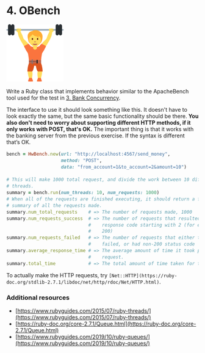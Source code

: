 # 4. OBench

![thumb](thumb.png)

Write a Ruby class that implements behavior similar to the ApacheBench tool used for the test in [3. Bank Concurrency](../03-bank-concurrency-***••(distributed-systems,sql,ruby)).

The interface to use it should look something like this. It doesn't have to look exactly the same, but the same basic functionality should be there. **You also don't need to worry about supporting different HTTP methods, if it only works with POST, that's OK.** The important thing is that it works with the banking server from the previous exercise. If the syntax is different that’s OK.

```ruby
bench = HwBench.new(url: "http://localhost:4567/send_money",
                    method: "POST",
                    data: "from_account=1&to_account=2&amount=10")

# This will make 1000 total request, and divide the work between 10 different
# threads.
summary = bench.run(num_threads: 10, num_requests: 1000)
# When all of the requests are finished executing, it should return a final
# summary of all the requests made.
summary.num_total_requests    # => The number of requests made, 1000
summary.num_requests_success  # => The number of requests that resulted in
                              #    response code starting with 2 (for example,
                              #    200)
summary.num_requests_failed   # => The number of requests that either totally
                              #    failed, or had non-200 status code
summary.average_response_time # => The average amount of time it took per
                              #    request.
summary.total_time            # => The total amount of time taken for the test.
```

To actually make the HTTP requests, try `[Net::HTTP](https://ruby-doc.org/stdlib-2.7.1/libdoc/net/http/rdoc/Net/HTTP.html)`.

### Additional resources

- [https://www.rubyguides.com/2015/07/ruby-threads/](https://www.rubyguides.com/2015/07/ruby-threads/)
- [https://ruby-doc.org/core-2.7.1/Queue.html](https://ruby-doc.org/core-2.7.1/Queue.html)
- [https://www.rubyguides.com/2019/10/ruby-queues/](https://www.rubyguides.com/2019/10/ruby-queues/)